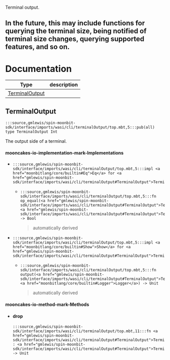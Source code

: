 Terminal output.

In the future, this may include functions for querying the terminal
size, being notified of terminal size changes, querying supported
features, and so on.
---
# Documentation
|Type|description|
|---|---|
|[TerminalOutput](#TerminalOutput)||

## TerminalOutput

```moonbit
:::source,gmlewis/spin-moonbit-sdk/interface/imports/wasi/cli/terminalOutput/top.mbt,5:::pub(all) type TerminalOutput Int
```

 The output side of a terminal.

#### mooncakes-io-implementation-mark-Implementations
- ```moonbit
  :::source,gmlewis/spin-moonbit-sdk/interface/imports/wasi/cli/terminalOutput/top.mbt,5:::impl <a href="moonbitlang/core/builtin#Eq">Eq</a> for <a href="gmlewis/spin-moonbit-sdk/interface/imports/wasi/cli/terminalOutput#TerminalOutput">TerminalOutput</a>
  ```
  > 
  * ```moonbit
    :::source,gmlewis/spin-moonbit-sdk/interface/imports/wasi/cli/terminalOutput/top.mbt,5:::fn op_equal(<a href="gmlewis/spin-moonbit-sdk/interface/imports/wasi/cli/terminalOutput#TerminalOutput">TerminalOutput</a>, <a href="gmlewis/spin-moonbit-sdk/interface/imports/wasi/cli/terminalOutput#TerminalOutput">TerminalOutput</a>) -> Bool
    ```
    > automatically derived
- ```moonbit
  :::source,gmlewis/spin-moonbit-sdk/interface/imports/wasi/cli/terminalOutput/top.mbt,5:::impl <a href="moonbitlang/core/builtin#Show">Show</a> for <a href="gmlewis/spin-moonbit-sdk/interface/imports/wasi/cli/terminalOutput#TerminalOutput">TerminalOutput</a>
  ```
  > 
  * ```moonbit
    :::source,gmlewis/spin-moonbit-sdk/interface/imports/wasi/cli/terminalOutput/top.mbt,5:::fn output(<a href="gmlewis/spin-moonbit-sdk/interface/imports/wasi/cli/terminalOutput#TerminalOutput">TerminalOutput</a>, <a href="moonbitlang/core/builtin#Logger">Logger</a>) -> Unit
    ```
    > automatically derived

#### mooncakes-io-method-mark-Methods
- #### drop
  ```moonbit
  :::source,gmlewis/spin-moonbit-sdk/interface/imports/wasi/cli/terminalOutput/top.mbt,11:::fn <a href="gmlewis/spin-moonbit-sdk/interface/imports/wasi/cli/terminalOutput#TerminalOutput">TerminalOutput</a>::drop(self : <a href="gmlewis/spin-moonbit-sdk/interface/imports/wasi/cli/terminalOutput#TerminalOutput">TerminalOutput</a>) -> Unit
  ```
  > 
